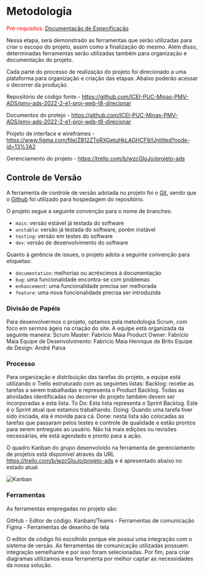 
# Metodologia

<span style="color:red">Pré-requisitos: <a href="2-Especificação do Projeto.md"> Documentação de Especificação</a></span>

Nessa etapa, será demonstrado as ferramentas que serão utilizadas para criar o escopo do projeto, assim como a finalização do mesmo. 
Além disso, determinadas ferramentas serão utilizadas também para organização e documentação do projeto. 

Cada parte do processo de realização do projeto foi direcionado a uma plataforma para organização e criação das etapas. Abaixo poderão acessar o decorrer da produção. 


Repositório de código fonte - https://github.com/ICEI-PUC-Minas-PMV-ADS/pmv-ads-2022-2-e1-proj-web-t8-direcionar

Documentos do protejo - https://github.com/ICEI-PUC-Minas-PMV-ADS/pmv-ads-2022-2-e1-proj-web-t8-direcionar

Projeto de interface e wireframes - https://www.figma.com/file/ZB12ZToRXGetuHkLAGHCF9/Untitled?node-id=13%3A2

Gerenciamento do projeto - https://trello.com/b/wzcGIoJo/projeto-ads


## Controle de Versão

A ferramenta de controle de versão adotada no projeto foi o
[Git](https://git-scm.com/), sendo que o [Github](https://github.com)
foi utilizado para hospedagem do repositório.

O projeto segue a seguinte convenção para o nome de branches:

- `main`: versão estável já testada do software
- `unstable`: versão já testada do software, porém instável
- `testing`: versão em testes do software
- `dev`: versão de desenvolvimento do software

Quanto à gerência de issues, o projeto adota a seguinte convenção para
etiquetas:

- `documentation`: melhorias ou acréscimos à documentação
- `bug`: uma funcionalidade encontra-se com problemas
- `enhancement`: uma funcionalidade precisa ser melhorada
- `feature`: uma nova funcionalidade precisa ser introduzida


### Divisão de Papéis

Para desenvolvermos o projeto, optamos pela metodologia Scrum, com foco em sermos ágeis na criação do site.
A equipe está organizada da seguinte maneira:
Scrum Master: Fabrício Maia
Product Owner: Fabrício Maia
Equipe de Desenvolvimento:
Fabrício Maia
Henrique de Brito
Equipe de Design:
André Paiva

### Processo

Para organização e distribuição das tarefas do projeto, a equipe está utilizando o Trello estruturado com as seguintes listas: 
Backlog: recebe as tarefas a serem trabalhadas e representa o Product Backlog. Todas as atividades identificadas no decorrer do projeto também devem ser incorporadas a esta lista.
To Do: Esta lista representa o Sprint Backlog. Este é o Sprint atual que estamos trabalhando.
Doing: Quando uma tarefa tiver sido iniciada, ela é movida para cá.
Done: nesta lista são colocadas as tarefas que passaram pelos testes e controle de qualidade e estão prontos para serem entregues ao usuário. Não há mais edições ou revisões necessárias, ele está agendado e pronto para a ação.

O quadro Kanban do grupo desenvolvido na ferramenta de gerenciamento de projetos está disponível através da URL https://trello.com/b/wzcGIoJo/projeto-ads e é apresentado abaixo no estado atual.

![Kanban](https://user-images.githubusercontent.com/114435981/194759909-a4ba6392-f2db-43a6-a2a1-2f29d53a8289.png)

### Ferramentas

As ferramentas empregadas no projeto são:

GitHub - Editor de código.
Kanbam/Teams - Ferramentas de comunicação
Figma - Ferramentas de desenho de tela

O editor de código foi escolhido porque ele possui uma integração com o
sistema de versão. As ferramentas de comunicação utilizadas possuem
integração semelhante e por isso foram selecionadas. Por fim, para criar
diagramas utilizamos essa ferramenta por melhor captar as
necessidades da nossa solução.


